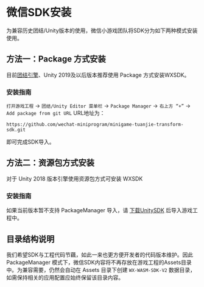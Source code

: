 # 微信SDK安装

为兼容历史团结/Unity版本的使用，微信小游戏团队将SDK分为如下两种模式安装使用。

## 方法一：Package 方式安装

目前[团结引擎](https://unity.cn/tuanjie/tuanjieyinqing)、Unity 2019及以后版本推荐使用 Package 方式安装WXSDK。

### 安装指南

`打开游戏工程` -> `团结/Unity Editor 菜单栏` -> `Package Manager` -> `右上方 “+”` -> `Add package from git URL`
URL地址为：
```
https://github.com/wechat-miniprogram/minigame-tuanjie-transform-sdk.git
```
即可完成SDK导入。

## 方法二：资源包方式安装

对于 Unity 2018 版本引擎使用资源包方式可安装 WXSDK

### 安装指南

如果当前版本暂不支持 PackageManager 导入，请 [下载UnitySDK](https://game.weixin.qq.com/cgi-bin/gamewxagwasmsplitwap/getunityplugininfo?download=1) 后导入游戏工程中。

## 目录结构说明

我们希望SDK与工程代码节藕，如此一来也更方便开发者的代码版本维护。因此 PackageManager 模式下，微信SDK内容将不再存放在游戏工程的Assets目录中。为兼容需要，仍然会自动在 Assets 目录下创建 `WX-WASM-SDK-V2` 数据目录，如需保持相关的应用配置应始终保留该目录内容。